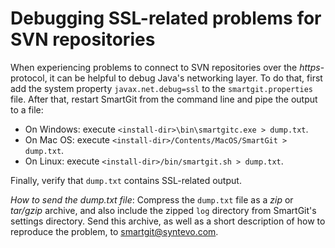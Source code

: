 # Debugging SSL-related problems for SVN repositories

When experiencing problems to connect to SVN repositories over the
*https*-protocol, it can be helpful to debug Java's networking layer. To
do that, first add the system property `javax.net.debug=ssl` to the
`smartgit.properties` file. After that, restart SmartGit from the
command line and pipe the output to a file:

-   On Windows: execute `<install-dir>\bin\smartgitc.exe > dump.txt`.
-   On Mac OS: execute
    `<install-dir>/Contents/MacOS/SmartGit > dump.txt`.
-   On Linux: execute `<install-dir>/bin/smartgit.sh > dump.txt`.

Finally, verify that `dump.txt` contains SSL-related output.

*How to send the dump.txt file*: Compress the `dump.txt` file as a *zip*
or *tar/gzip* archive, and also include the zipped `log` directory from
SmartGit's settings directory. Send this archive, as well as a short
description of how to reproduce the problem, to <smartgit@syntevo.com>.
